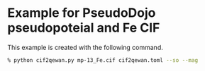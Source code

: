 # Example for PseudoDojo pseudopoteial and Fe CIF

This example is created with the following command.

```sh
% python cif2qewan.py mp-13_Fe.cif cif2qewan.toml --so --mag
```
